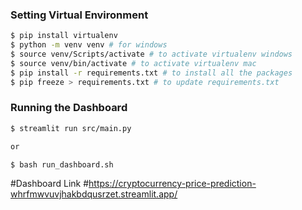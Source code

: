 ### Setting Virtual Environment

```bash
$ pip install virtualenv
$ python -m venv venv # for windows
$ source venv/Scripts/activate # to activate virtualenv windows
$ source venv/bin/activate # to activate virtualenv mac
$ pip install -r requirements.txt # to install all the packages
$ pip freeze > requirements.txt # to update requirements.txt
```

### Running the Dashboard
```bash
$ streamlit run src/main.py

or

$ bash run_dashboard.sh
```

#Dashboard Link
#https://cryptocurrency-price-prediction-whrfmwvuvjhakbdqusrzet.streamlit.app/